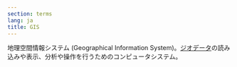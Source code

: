 ```yaml
---
section: terms
lang: ja
title: GIS
---
```


地理空間情報システム (Geographical Information System)。[ジオデータ](/glossary/ja/terms/geodata/)の読み込みや表示、分析や操作を行うためのコンピュータシステム。
